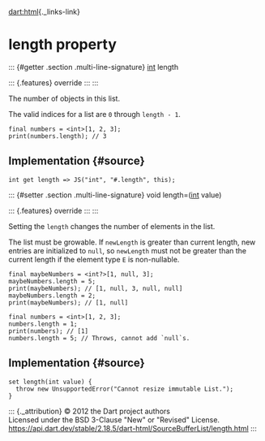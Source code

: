 [dart:html](../../dart-html/dart-html-library){._links-link}

length property
===============

::: {#getter .section .multi-line-signature}
[int](../../dart-core/int-class) length

::: {.features}
override
:::
:::

The number of objects in this list.

The valid indices for a list are `0` through `length - 1`.

``` {.language-dart data-language="dart"}
final numbers = <int>[1, 2, 3];
print(numbers.length); // 3
```

Implementation {#source}
--------------

``` {.language-dart data-language="dart"}
int get length => JS("int", "#.length", this);
```

::: {#setter .section .multi-line-signature}
void length=([int](../../dart-core/int-class) value)

::: {.features}
override
:::
:::

Setting the `length` changes the number of elements in the list.

The list must be growable. If `newLength` is greater than current
length, new entries are initialized to `null`, so `newLength` must not
be greater than the current length if the element type `E` is
non-nullable.

``` {.language-dart data-language="dart"}
final maybeNumbers = <int?>[1, null, 3];
maybeNumbers.length = 5;
print(maybeNumbers); // [1, null, 3, null, null]
maybeNumbers.length = 2;
print(maybeNumbers); // [1, null]

final numbers = <int>[1, 2, 3];
numbers.length = 1;
print(numbers); // [1]
numbers.length = 5; // Throws, cannot add `null`s.
```

Implementation {#source}
--------------

``` {.language-dart data-language="dart"}
set length(int value) {
  throw new UnsupportedError("Cannot resize immutable List.");
}
```

::: {._attribution}
© 2012 the Dart project authors\
Licensed under the BSD 3-Clause \"New\" or \"Revised\" License.\
<https://api.dart.dev/stable/2.18.5/dart-html/SourceBufferList/length.html>
:::
